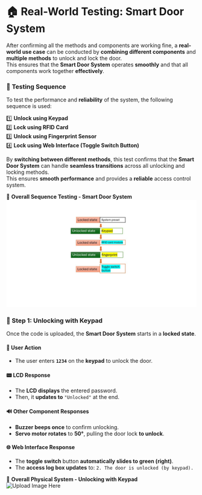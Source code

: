 # 🏠 Real-World Testing: Smart Door System

After confirming all the methods and components are working fine, a **real-world use case** can be conducted by **combining different components** and **multiple methods** to unlock and lock the door.  
This ensures that the **Smart Door System** operates **smoothly** and that all components work together **effectively**.

### 🔄 **Testing Sequence**
To test the performance and **reliability** of the system, the following sequence is used:

1️⃣ **Unlock using Keypad**  
2️⃣ **Lock using RFID Card**  
3️⃣ **Unlock using Fingerprint Sensor**  
4️⃣ **Lock using Web Interface (Toggle Switch Button)**  

By **switching between different methods**, this test confirms that the **Smart Door System** can handle **seamless transitions** across all unlocking and locking methods.  
This ensures **smooth performance** and provides a **reliable** access control system.

📸 **Overall Sequence Testing - Smart Door System**
![Upload Image Here](https://github.com/Hotsunlok/ESP32-smart-door-system/blob/46a39429787227c524423c66d8675fc626f4df13/assets/Overallsequencetesting.jpg)

### 🔢 Step 1: Unlocking with Keypad

Once the code is uploaded, the **Smart Door System** starts in a **locked state**.  

#### 📌 **User Action**
- The user enters **`1234`** on the **keypad** to unlock the door.

#### 📟 **LCD Response**
- The **LCD displays** the entered password.  
- Then, it **updates to** `"Unlocked"` at the end.

#### 🔊 **Other Component Responses**
- **Buzzer beeps once** to confirm unlocking.  
- **Servo motor rotates** to **50°**, pulling the door lock **to unlock**.  

#### 🌐 **Web Interface Response**
- The **toggle switch** button **automatically slides to green (right)**.  
- The **access log box updates** to: `2. The door is unlocked (by keypad).`


📸 **Overall Physical System - Unlocking with Keypad**  
![Upload Image Here](Your-Image-Link-Here)

